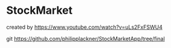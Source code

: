 ﻿# StockMarket
created by https://www.youtube.com/watch?v=uLs2FxFSWU4

git https://github.com/philipplackner/StockMarketApp/tree/final
